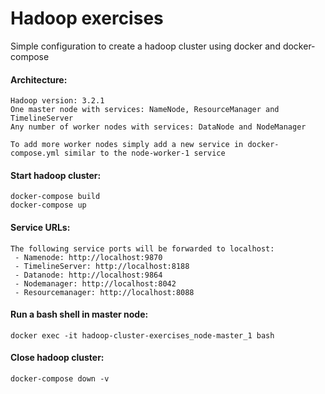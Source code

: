 # Hadoop exercises
Simple configuration to create a hadoop cluster using docker and docker-compose

#### Architecture:

```
Hadoop version: 3.2.1
One master node with services: NameNode, ResourceManager and TimelineServer
Any number of worker nodes with services: DataNode and NodeManager

To add more worker nodes simply add a new service in docker-compose.yml similar to the node-worker-1 service
```

#### Start hadoop cluster:

```
docker-compose build
docker-compose up
```

#### Service URLs:
```
The following service ports will be forwarded to localhost:
 - Namenode: http://localhost:9870
 - TimelineServer: http://localhost:8188
 - Datanode: http://localhost:9864
 - Nodemanager: http://localhost:8042
 - Resourcemanager: http://localhost:8088
```

#### Run a bash shell in master node:

```docker exec -it hadoop-cluster-exercises_node-master_1 bash``` 

#### Close hadoop cluster:

```docker-compose down -v```